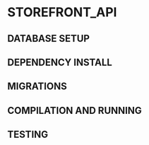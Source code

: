 # STOREFRONT_API

## DATABASE SETUP

## DEPENDENCY INSTALL

## MIGRATIONS

## COMPILATION AND RUNNING

## TESTING
